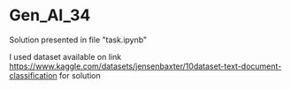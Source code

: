 # Gen_AI_34

Solution presented in file "task.ipynb"

I used dataset available on link https://www.kaggle.com/datasets/jensenbaxter/10dataset-text-document-classification for solution